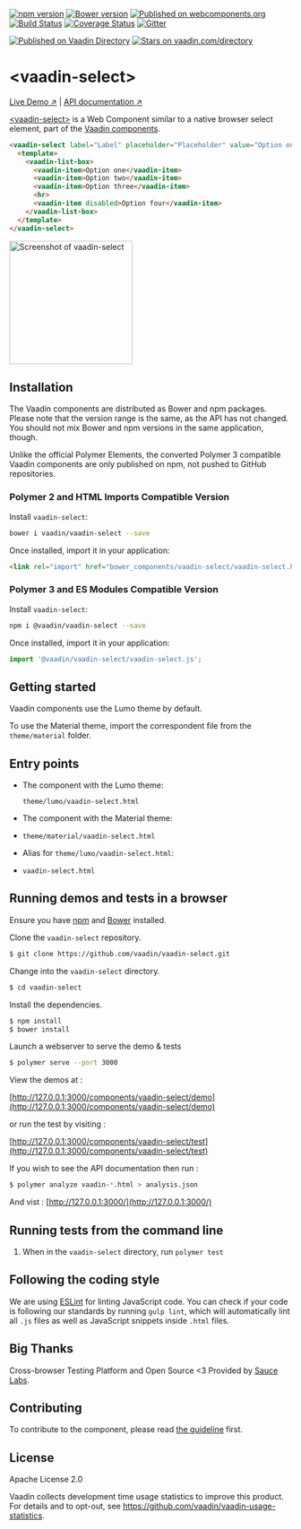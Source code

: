 [![npm version](https://badgen.net/npm/v/@vaadin/vaadin-select)](https://www.npmjs.com/package/@vaadin/vaadin-select)
[![Bower version](https://badgen.net/github/release/vaadin/vaadin-select)](https://github.com/vaadin/vaadin-select/releases)
[![Published on webcomponents.org](https://img.shields.io/badge/webcomponents.org-published-blue.svg)](https://www.webcomponents.org/element/vaadin/vaadin-select)
[![Build Status](https://travis-ci.org/vaadin/vaadin-select.svg?branch=master)](https://travis-ci.org/vaadin/vaadin-select)
[![Coverage Status](https://coveralls.io/repos/github/vaadin/vaadin-select/badge.svg?branch=master)](https://coveralls.io/github/vaadin/vaadin-select?branch=master)
[![Gitter](https://badges.gitter.im/Join%20Chat.svg)](https://gitter.im/vaadin/web-components?utm_source=badge&utm_medium=badge&utm_campaign=pr-badge)

[![Published on Vaadin  Directory](https://img.shields.io/badge/Vaadin%20Directory-published-00b4f0.svg)](https://vaadin.com/directory/component/vaadinvaadin-select)
[![Stars on vaadin.com/directory](https://img.shields.io/vaadin-directory/star/vaadinvaadin-select.svg)](https://vaadin.com/directory/component/vaadinvaadin-select)

# &lt;vaadin-select&gt;

[Live Demo ↗](https://cdn.vaadin.com/vaadin-select/2.0.0-beta1/demo)
|
[API documentation ↗](https://cdn.vaadin.com/vaadin-select/2.0.0-beta1/#/elements/vaadin-select)


[&lt;vaadin-select&gt;](https://vaadin.com/components/vaadin-select) is a Web Component similar to a native browser select element, part of the [Vaadin components](https://vaadin.com/components).

<!--
```
<custom-element-demo height="425">
  <template>
    <script src="../webcomponentsjs/webcomponents-lite.js"></script>
    <link rel="import" href="vaadin-select.html">
    <next-code-block></next-code-block>
  </template>
</custom-element-demo>
```
-->
```html
<vaadin-select label="Label" placeholder="Placeholder" value="Option one">
  <template>
    <vaadin-list-box>
      <vaadin-item>Option one</vaadin-item>
      <vaadin-item>Option two</vaadin-item>
      <vaadin-item>Option three</vaadin-item>
      <hr>
      <vaadin-item disabled>Option four</vaadin-item>
    </vaadin-list-box>
  </template>
</vaadin-select>
```

[<img src="https://raw.githubusercontent.com/vaadin/vaadin-select/master/screenshot.gif" width="220" alt="Screenshot of vaadin-select">](https://vaadin.com/components/vaadin-select)

## Installation

The Vaadin components are distributed as Bower and npm packages.
Please note that the version range is the same, as the API has not changed.
You should not mix Bower and npm versions in the same application, though.

Unlike the official Polymer Elements, the converted Polymer 3 compatible Vaadin components
are only published on npm, not pushed to GitHub repositories.

### Polymer 2 and HTML Imports Compatible Version

Install `vaadin-select`:

```sh
bower i vaadin/vaadin-select --save
```

Once installed, import it in your application:

```html
<link rel="import" href="bower_components/vaadin-select/vaadin-select.html">
```
### Polymer 3 and ES Modules Compatible Version

Install `vaadin-select`:

```sh
npm i @vaadin/vaadin-select --save
```

Once installed, import it in your application:

```js
import '@vaadin/vaadin-select/vaadin-select.js';
```

## Getting started

Vaadin components use the Lumo theme by default.

To use the Material theme, import the correspondent file from the `theme/material` folder.

## Entry points

- The component with the Lumo theme:

  `theme/lumo/vaadin-select.html`

- The component with the Material theme:

- `theme/material/vaadin-select.html`

- Alias for `theme/lumo/vaadin-select.html`:

- `vaadin-select.html`


## Running demos and tests in a browser
Ensure you have [npm](https://www.npmjs.com/) and [Bower](https://bower.io) installed.

Clone the `vaadin-select` repository.
```bash
$ git clone https://github.com/vaadin/vaadin-select.git
```

Change into the `vaadin-select` directory.
```bash
$ cd vaadin-select
```

Install the dependencies.
```bash
$ npm install
$ bower install
```

Launch a webserver to serve the demo & tests
```bash
$ polymer serve --port 3000
```

View the demos at :

[http://127.0.0.1:3000/components/vaadin-select/demo](http://127.0.0.1:3000/components/vaadin-select/demo)

or run the test by visiting :

[http://127.0.0.1:3000/components/vaadin-select/test](http://127.0.0.1:3000/components/vaadin-select/test)

If you wish to see the API documentation then run :
```bash 
$ polymer analyze vaadin-*.html > analysis.json
```
And vist :
[http://127.0.0.1:3000/](http://127.0.0.1:3000/)


## Running tests from the command line

1. When in the `vaadin-select` directory, run `polymer test`


## Following the coding style

We are using [ESLint](http://eslint.org/) for linting JavaScript code. You can check if your code is following our standards by running `gulp lint`, which will automatically lint all `.js` files as well as JavaScript snippets inside `.html` files.


## Big Thanks

Cross-browser Testing Platform and Open Source <3 Provided by [Sauce Labs](https://saucelabs.com).


## Contributing

  To contribute to the component, please read [the guideline](https://github.com/vaadin/vaadin-core/blob/master/CONTRIBUTING.md) first.


## License

Apache License 2.0

Vaadin collects development time usage statistics to improve this product. For details and to opt-out, see https://github.com/vaadin/vaadin-usage-statistics.
